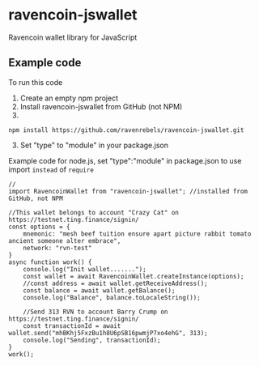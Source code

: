 # ravencoin-jswallet
Ravencoin wallet library for JavaScript



## Example code
To run this code
1) Create an empty npm project
2) Install ravencoin-jswallet from GitHub (not NPM)
3) 
```npm install https://github.com/ravenrebels/ravencoin-jswallet.git```

3) Set "type" to "module" in your package.json

Example code for node.js, set "type":"module" in package.json to use import `instead` of `require`
```
//
import RavencoinWallet from "ravencoin-jswallet"; //installed from GitHub, not NPM

//This wallet belongs to account "Crazy Cat" on https://testnet.ting.finance/signin/
const options = {
    mnemonic: "mesh beef tuition ensure apart picture rabbit tomato ancient someone alter embrace",
    network: "rvn-test"
}
async function work() {
    console.log("Init wallet.......");
    const wallet = await RavencoinWallet.createInstance(options);
    //const address = await wallet.getReceiveAddress();
    const balance = await wallet.getBalance();
    console.log("Balance", balance.toLocaleString());

    //Send 313 RVN to account Barry Crump on https://testnet.ting.finance/signin/
    const transactionId = await wallet.send("mhBKhj5FxzBu1h8U6pSB16pwmjP7xo4ehG", 313);
    console.log("Sending", transactionId);
}
work(); 

``` 
